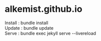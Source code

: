 # alkemist.github.io

Install : bundle install  
Update : bundle update  
Serve : bundle exec jekyll serve --livereload  

